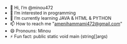 - 👋 Hi, I’m @minou472
- 👀 I’m interested in programming
- 🌱 I’m currently learning JAVA & HTML & PYTHON
- 📫 How to reach me "amenihammami472@gmail.com"
- 😄 Pronouns: Minou
- ⚡ Fun fact: public static void main (string[]args)

<!---
minou472/minou472 is a ✨ special ✨ repository because its `README.md` (this file) appears on your GitHub profile.
You can click the Preview link to take a look at your changes.
--->
